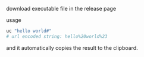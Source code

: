download executable file in the release page

usage
```bash
uc "hello world#"
# url encoded string: hello%20world%23
```

and it automatically copies the result to the clipboard.

